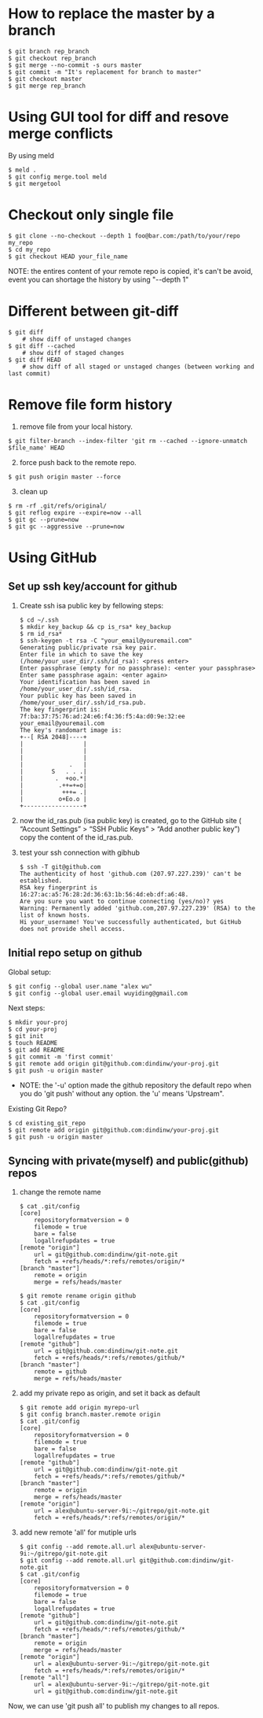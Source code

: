 
How to replace the master by a branch
=====================================

~~~~~~~~~~~~~~~~~~~~~~~~~~~~~~~~~~~~~~~~~~~~~~~~~~~~~ {.bash}
$ git branch rep_branch
$ git checkout rep_branch
$ git merge --no-commit -s ours master
$ git commit -m "It's replacement for branch to master"
$ git checkout master
$ git merge rep_branch 
~~~~~~~~~~~~~~~~~~~~~~~~~~~~~~~~~~~~~~~~~~~~~~~~~~~~~~~~~~~~~

Using GUI tool for diff and resove merge conflicts
==================================================
By using meld

~~~~~~~~~~~~~~~~~~~~~~~~~~~~~~~~~~~~~~~~~~~~~~~~~~~~~ {.bash}
$ meld . 
$ git config merge.tool meld
$ git mergetool
~~~~~~~~~~~~~~~~~~~~~~~~~~~~~~~~~~~~~~~~~~~~~~~~~~~~~~~~~~~~~

Checkout only single file
=========================

~~~~~~~~~~~~~~~~~~~~~~~~~~~~~~~~~~~~~~~~~~~~~~~~~~~~~ {.bash}
$ git clone --no-checkout --depth 1 foo@bar.com:/path/to/your/repo my_repo
$ cd my_repo
$ git checkout HEAD your_file_name
~~~~~~~~~~~~~~~~~~~~~~~~~~~~~~~~~~~~~~~~~~~~~~~~~~~~~~~~~~~~~

NOTE: the entires content of your remote repo is copied, it's can't be avoid, event you can shortage the history by using "--depth 1" 

Different between git-diff
==========================

~~~~~~~~~~~~~~~~~~~~~~~~~~~~~~~~~~~~~~~~~~~~~~~~~~~~~ {.bash}
$ git diff 
    # show diff of unstaged changes
$ git diff --cached 
    # show diff of staged changes
$ git diff HEAD 
    # show diff of all staged or unstaged changes (between working and last commit)
~~~~~~~~~~~~~~~~~~~~~~~~~~~~~~~~~~~~~~~~~~~~~~~~~~~~~~~~~~~~~


Remove file form history
========================

1. remove file from your local history.

~~~~~~~~~~~~~~~~~~~~~~~~~~~~~~~~~~~~~~~~~~~~~~~~~~~~~ {.bash}
$ git filter-branch --index-filter 'git rm --cached --ignore-unmatch $file_name' HEAD
~~~~~~~~~~~~~~~~~~~~~~~~~~~~~~~~~~~~~~~~~~~~~~~~~~~~~~~~~~~~~

2. force push back to the remote repo.

~~~~~~~~~~~~~~~~~~~~~~~~~~~~~~~~~~~~~~~~~~~~~~~~~~~~~ {.bash}
$ git push origin master --force
~~~~~~~~~~~~~~~~~~~~~~~~~~~~~~~~~~~~~~~~~~~~~~~~~~~~~~~~~~~~~

3. clean up 

~~~~~~~~~~~~~~~~~~~~~~~~~~~~~~~~~~~~~~~~~~~~~~~~~~~~~ {.bash}
$ rm -rf .git/refs/original/
$ git reflog expire --expire=now --all
$ git gc --prune=now
$ git gc --aggressive --prune=now
~~~~~~~~~~~~~~~~~~~~~~~~~~~~~~~~~~~~~~~~~~~~~~~~~~~~~~~~~~~~~


Using GitHub
============

Set up ssh key/account for github
---------------------------------

1. Create ssh isa public key by fellowing steps:

	~~~~~~~~~~~~~~~~~~~~~~~~~~~~~~~~~~~~~~~~~~~~~~~~~~~~~ {.bash}
	$ cd ~/.ssh
	$ mkdir key_backup && cp is_rsa* key_backup
	$ rm id_rsa*
	$ ssh-keygen -t rsa -C "your_email@youremail.com"
	Generating public/private rsa key pair.
	Enter file in which to save the key (/home/your_user_dir/.ssh/id_rsa): <press enter>
	Enter passphrase (empty for no passphrase): <enter your passphrase>
	Enter same passphrase again: <enter again>
	Your identification has been saved in /home/your_user_dir/.ssh/id_rsa.
	Your public key has been saved in /home/your_user_dir/.ssh/id_rsa.pub.
	The key fingerprint is:
	7f:ba:37:75:76:ad:24:e6:f4:36:f5:4a:d0:9e:32:ee your_email@youremail.com
	The key's randomart image is:
	+--[ RSA 2048]----+
	|                 |
	|                 |
	|                 |
	|             .   |
	|        S   . . .|
	|         .  +oo.*|
	|          .++=+=o|
	|           +++= .|
	|          o+Eo.o |
	+-----------------+
	~~~~~~~~~~~~~~~~~~~~~~~~~~~~~~~~~~~~~~~~~~~~~~~~~~~~~~~~~~~~~

2. now the id_ras.pub (isa public key) is created, go to the GitHub site ( “Account Settings” > “SSH Public Keys” > “Add another public key”) copy the content of the id_ras.pub. 

3. test your ssh connection with gibhub

	~~~~~~~~~~~~~~~~~~~~~~~~~~~~~~~~~~~~~~~~~~~~~~~~~~~~~ {.bash}
	$ ssh -T git@github.com
	The authenticity of host 'github.com (207.97.227.239)' can't be established.
	RSA key fingerprint is 16:27:ac:a5:76:28:2d:36:63:1b:56:4d:eb:df:a6:48.
	Are you sure you want to continue connecting (yes/no)? yes
	Warning: Permanently added 'github.com,207.97.227.239' (RSA) to the list of known hosts.
	Hi your_username! You've successfully authenticated, but GitHub does not provide shell access.
	~~~~~~~~~~~~~~~~~~~~~~~~~~~~~~~~~~~~~~~~~~~~~~~~~~~~~~~~~~~~~


Initial repo setup on github
----------------------------
Global setup:

    $ git config --global user.name "alex wu"
    $ git config --global user.email wuyiding@gmail.com

Next steps:

    $ mkdir your-proj
    $ cd your-proj
    $ git init
    $ touch README
    $ git add README
    $ git commit -m 'first commit'
    $ git remote add origin git@github.com:dindinw/your-proj.git
    $ git push -u origin master

* NOTE: the '-u' option made the github repository the default repo when 
        you do 'git push' without any option. the 'u' means 'Upstream".       

Existing Git Repo?

    $ cd existing_git_repo
    $ git remote add origin git@github.com:dindinw/your-proj.git
    $ git push -u origin master
      


Syncing with private(myself) and public(github) repos
-----------------------------------------------------

1.	change the remote name

	~~~~~~~~~~~~~~~~~~~~~~~~~~~~~~~~~~~~~~~~~~~~~~~~~~~~~ {.bash}
	$ cat .git/config
	[core]
		repositoryformatversion = 0
		filemode = true
		bare = false
		logallrefupdates = true
	[remote "origin"]
		url = git@github.com:dindinw/git-note.git
		fetch = +refs/heads/*:refs/remotes/origin/*
	[branch "master"]
		remote = origin
		merge = refs/heads/master
	
	$ git remote rename origin github
	$ cat .git/config
	[core]
		repositoryformatversion = 0
		filemode = true
		bare = false
		logallrefupdates = true
	[remote "github"]
		url = git@github.com:dindinw/git-note.git
		fetch = +refs/heads/*:refs/remotes/github/*
	[branch "master"]
		remote = github
		merge = refs/heads/master
	~~~~~~~~~~~~~~~~~~~~~~~~~~~~~~~~~~~~~~~~~~~~~~~~~~~~~~~~~~~~~

2.	add my private repo as origin, and set it back as default

	~~~~~~~~~~~~~~~~~~~~~~~~~~~~~~~~~~~~~~~~~~~~~~~~~~~~~~~~ {.bash}
	$ git remote add origin myrepo-url
	$ git config branch.master.remote origin
	$ cat .git/config
	[core]
		repositoryformatversion = 0
		filemode = true
		bare = false
		logallrefupdates = true
	[remote "github"]
		url = git@github.com:dindinw/git-note.git
		fetch = +refs/heads/*:refs/remotes/github/*
	[branch "master"]
		remote = origin
		merge = refs/heads/master
	[remote "origin"]
		url = alex@ubuntu-server-9i:~/gitrepo/git-note.git
		fetch = +refs/heads/*:refs/remotes/origin/*
	~~~~~~~~~~~~~~~~~~~~~~~~~~~~~~~~~~~~~~~~~~~~~~~~~~~~~~~~~~~~~~~~

3.	add new remote 'all' for mutiple urls

	~~~~~~~~~~~~~~~~~~~~~~~~~~~~~~~~~~~~~~~~~~~~~~~~~~~~~~~~ {.bash}
	$ git config --add remote.all.url alex@ubuntu-server-9i:~/gitrepo/git-note.git
	$ git config --add remote.all.url git@github.com:dindinw/git-note.git
	$ cat .git/config
	[core]
		repositoryformatversion = 0
		filemode = true
		bare = false
		logallrefupdates = true
	[remote "github"]
		url = git@github.com:dindinw/git-note.git
		fetch = +refs/heads/*:refs/remotes/github/*
	[branch "master"]
		remote = origin
		merge = refs/heads/master
	[remote "origin"]
		url = alex@ubuntu-server-9i:~/gitrepo/git-note.git
		fetch = +refs/heads/*:refs/remotes/origin/*
	[remote "all"]
		url = alex@ubuntu-server-9i:~/gitrepo/git-note.git
		url = git@github.com:dindinw/git-note.git
	~~~~~~~~~~~~~~~~~~~~~~~~~~~~~~~~~~~~~~~~~~~~~~~~~~~~~~~~~~~~~~~~~~

Now, we can use 'git push all' to publish my changes to all repos.



